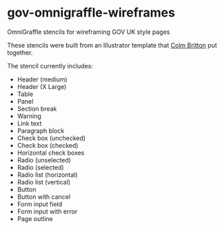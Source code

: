 # gov-omnigraffle-wireframes
OmniGraffle stencils for wireframing GOV UK style pages

These stencils were built from an Illustrator template that [Colm Britton](https://github.com/colmjude) put together.

The stencil currently includes:

* Header (medium)
* Header (X Large)
* Table
* Panel
* Section break
* Warning
* Link text
* Paragraph block
* Check box (unchecked)
* Check box (checked)
* Horizontal check boxes
* Radio (unselected)
* Radio (selected)
* Radio list (horizontal)
* Radio list (vertical)
* Button
* Button with cancel
* Form input field
* Form input with error
* Page outline
